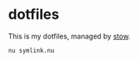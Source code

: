 # dotfiles

This is my dotfiles, managed by [stow](https://www.gnu.org/software/stow/).  

```bash
nu symlink.nu
```
